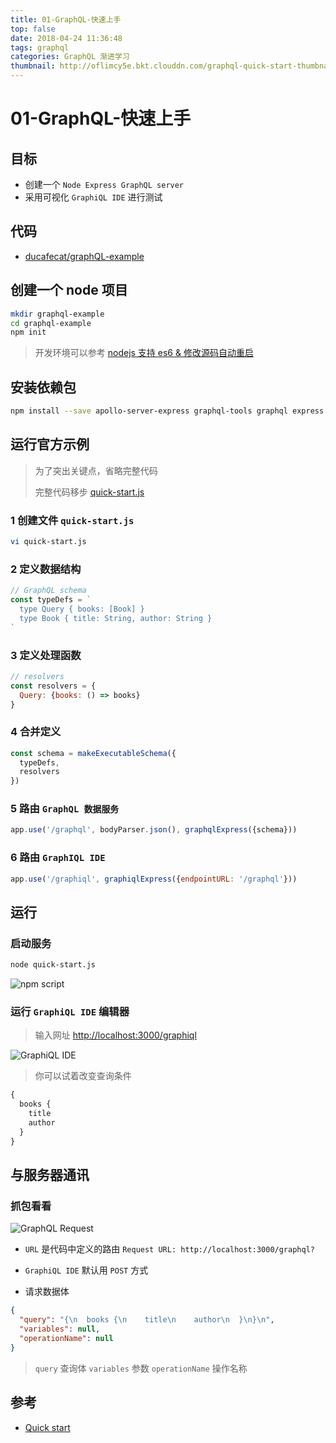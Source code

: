 ```yaml
---
title: 01-GraphQL-快速上手
top: false
date: 2018-04-24 11:36:48
tags: graphql
categories: GraphQL 渐进学习
thumbnail: http://oflimcy5e.bkt.clouddn.com/graphql-quick-start-thumbnail.png?imageView2/2/w/800
---
```


# 01-GraphQL-快速上手

## 目标

* 创建一个 `Node Express GraphQL server`
* 采用可视化 `GraphiQL IDE` 进行测试

## 代码

* [ducafecat/graphQL-example](https://github.com/ducafecat/graphQL-example)

## 创建一个 node 项目

```bash
mkdir graphql-example
cd graphql-example
npm init
```

> 开发环境可以参考 [nodejs 支持 es6 & 修改源码自动重启](/2018/04/26/nodejs-es6-nodemon/)

## 安装依赖包

```bash
npm install --save apollo-server-express graphql-tools graphql express body-parser
```

## 运行官方示例

> 为了突出关键点，省略完整代码
>
> 完整代码移步 [quick-start.js](https://github.com/ducafecat/graphQL-example/blob/master/quick-start.js)

### 1 创建文件 `quick-start.js`

```bash
vi quick-start.js
```

### 2 定义数据结构

```js
// GraphQL schema
const typeDefs = `
  type Query { books: [Book] }
  type Book { title: String, author: String }
`
```

### 3 定义处理函数

```js
// resolvers
const resolvers = {
  Query: {books: () => books}
}
```

### 4 合并定义

```js
const schema = makeExecutableSchema({
  typeDefs,
  resolvers
})
```

### 5 路由 `GraphQL 数据服务`

```js
app.use('/graphql', bodyParser.json(), graphqlExpress({schema}))
```

### 6 路由 `GraphIQL IDE`

```js
app.use('/graphiql', graphiqlExpress({endpointURL: '/graphql'}))
```

## 运行

### 启动服务

```bash
node quick-start.js
```

![npm script](http://oflimcy5e.bkt.clouddn.com/graphql-quick-start-script.png)

### 运行 `GraphiQL IDE` 编辑器 

> 输入网址 [http://localhost:3000/graphiql](http://localhost:3000/graphiql)

![GraphiQL IDE](http://oflimcy5e.bkt.clouddn.com/graphql-quick-start-graphiql.png)

> 你可以试着改变查询条件

```js
{
  books {
    title
    author
  }
}
```

## 与服务器通讯

### 抓包看看

![GraphQL Request](http://oflimcy5e.bkt.clouddn.com/graphql-quick-start-post.png)

* `URL` 是代码中定义的路由 `Request URL: http://localhost:3000/graphql?`

* `GraphiQL IDE` 默认用 `POST` 方式

* 请求数据体

```json
{
  "query": "{\n  books {\n    title\n    author\n  }\n}\n",
  "variables": null,
  "operationName": null
}
```

> `query` 查询体
> `variables` 参数
> `operationName` 操作名称

## 参考

* [Quick start](https://www.apollographql.com/docs/apollo-server/example.html)
